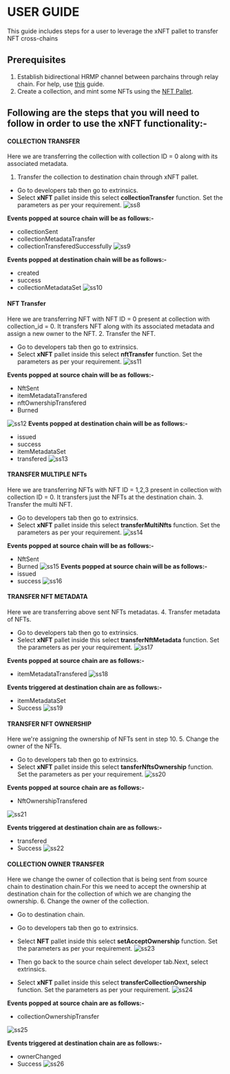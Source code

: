 # USER GUIDE
This guide includes steps for a user to leverage the xNFT pallet to transfer NFT cross-chains

## Prerequisites
1. Establish bidirectional HRMP channel between parchains through relay chain. For help, use [this](https://docs.substrate.io/reference/how-to-guides/parachains/add-hrmp-channels/) guide.
2. Create a collection, and mint some NFTs using the [NFT Pallet](https://github.com/antiers-solutions/xNFT/tree/master/nfts).

## Following are the steps that you will need to follow in order to use the xNFT functionality:-
#### **COLLECTION TRANSFER**
Here we are transferring the collection with collection ID = 0 along with its associated metadata. 

1. Transfer the collection to destination chain through xNFT pallet. 
- Go to developers tab then go to extrinsics.
- Select **xNFT** pallet inside this select **collectionTransfer** function. Set the parameters as per your requirement.
![ss8](https://github.com/w3f/Grant-Milestone-Delivery/assets/60818312/ad5aca5c-ca9a-4b25-8dd7-b2c861433460)

**Events popped at source chain will be as follows:-**
- collectionSent
- collectionMetadataTransfer
- collectionTransferedSuccessfully
![ss9](https://github.com/antiers-solutions/xNFT/assets/100279864/3d7d8ddb-557e-40c4-8f67-92af75f58a5b)

**Events popped at destination chain will be as follows:-**
- created
- success 
- collectionMetadataSet
![ss10](https://github.com/antiers-solutions/xNFT/assets/100279864/538fb8a8-187a-4081-b3d5-db0299f8b440)

#### **NFT Transfer**
Here we are transferring NFT with NFT ID = 0 present at collection with collection_id = 0. It transfers NFT along with its associated metadata and assign a new owner to the NFT. 
2. Transfer the NFT.
- Go to developers tab then go to extrinsics.
- Select **xNFT** pallet inside this select **nftTransfer** function. Set the parameters as per your requirement.
![ss11](https://github.com/antiers-solutions/xNFT/assets/100279864/6c958858-5cf2-4ea0-a11f-3f76352110e4)

**Events popped at source chain will be as follows:-**
- NftSent
- itemMetadataTransfered
- nftOwnershipTransfered
- Burned

![ss12](https://github.com/antiers-solutions/xNFT/assets/100279864/70116563-3637-46c8-a45b-b86901db7465)
**Events popped at destination chain will be as follows:-**
- issued 
- success 
- itemMetadataSet
- transfered
![ss13](https://github.com/antiers-solutions/xNFT/assets/100279864/227b7e58-9bbd-4df4-89ba-13b4f8e47f0b)

#### **TRANSFER MULTIPLE NFTs**
Here we are transferring NFTs with NFT ID = 1,2,3 present in collection with collection ID = 0. It transfers just the NFTs at the destination chain.
3. Transfer the multi NFT. 
- Go to developers tab then go to extrinsics.
- Select **xNFT** pallet inside this select **transferMultiNfts** function. Set the parameters as per your requirement.
![ss14](https://github.com/antiers-solutions/xNFT/assets/100279864/c8fb480d-02da-422f-9965-884e857d3e9a)


**Events popped at source chain will be as follows:-**
- NftSent
- Burned
![ss15](https://github.com/antiers-solutions/xNFT/assets/100279864/480d2d8e-ee5b-447b-85ad-ed5ecef458ab)
**Events popped at source chain will be as follows:-**
- issued 
- success
![ss16](https://github.com/antiers-solutions/xNFT/assets/100279864/259fa068-b999-4fec-847c-28313382637c)

#### **TRANSFER NFT METADATA**
Here we are transferring above sent NFTs metadatas. 
4. Transfer metadata of NFTs. 
- Go to developers tab then go to extrinsics.
- Select **xNFT** pallet inside this select **transferNftMetadata** function. Set the parameters as per your requirement.
![ss17](https://github.com/antiers-solutions/xNFT/assets/100279864/64e80c5e-6171-494f-b0e8-182f0247d809)

**Events popped at source chain are as follows:-**
- itemMetadataTransfered
![ss18](https://github.com/antiers-solutions/xNFT/assets/100279864/c2a517f8-59ef-4cb6-a0c3-c307544d450d)

**Events triggered at destination chain are as follows:-** 
- itemMetadataSet
- Success
![ss19](https://github.com/antiers-solutions/xNFT/assets/100279864/b2ecc925-1dfa-4ea6-9622-22608077a0c5)


#### **TRANSFER NFT OWNERSHIP**
Here we're assigning the ownership of NFTs sent in step 10. 
5. Change the owner of the NFTs.
- Go to developers tab then go to extrinsics.
- Select **xNFT** pallet inside this select **tansferNftsOwnership** function. Set the parameters as per your requirement.
![ss20](https://github.com/antiers-solutions/xNFT/assets/100279864/2bfb0b5f-3d5f-4737-9dfb-aa4d7932834c)

**Events popped at source chain are as follows:-**
- NftOwnershipTransfered
      
![ss21](https://github.com/antiers-solutions/xNFT/assets/100279864/76872a5a-799b-4e6b-a89c-47aa895108a9)

**Events triggered at destination chain are as follows:-** 
- transfered
- Success
![ss22](https://github.com/antiers-solutions/xNFT/assets/100279864/e1be92bd-1b95-479a-9af7-ab1f75a9bb4b)


#### **COLLECTION OWNER TRANSFER**
Here we change the owner of collection that is being sent from source chain to destination chain.For this we need to accept the ownership at destination chain for the collection of which we are changing the ownership.
6. Change the owner of the collection.
- Go to destination chain.
- Go to developers tab then go to extrinsics.
- Select **NFT** pallet inside this select **setAcceptOwnership** function. Set the parameters as per your requirement.
![ss23](https://github.com/antiers-solutions/xNFT/assets/100279864/0507ac05-f847-4129-926b-e58fc26ca239)

- Then go back to the source chain select developer tab.Next, select extrinsics. 
- Select **xNFT** pallet inside this select **transferCollectionOwnership** function. Set the parameters as per your requirement.
![ss24](https://github.com/antiers-solutions/xNFT/assets/100279864/d7bbee9a-cf3e-4e85-9f62-9ff434a11150)

**Events popped at source chain are as follows:-**
- collectionOwnershipTransfer
      
![ss25](https://github.com/antiers-solutions/xNFT/assets/100279864/9d7ec17c-865c-4f2a-a47f-372662adc7d5)

**Events triggered at destination chain are as follows:-** 
- ownerChanged
- Success
![ss26](https://github.com/antiers-solutions/xNFT/assets/100279864/39d325eb-2f99-4562-a709-8a260b09fc45)